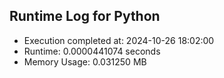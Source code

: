 ## Runtime Log for Python

- Execution completed at: 2024-10-26 18:02:00
- Runtime: 0.0000441074 seconds
- Memory Usage: 0.031250 MB

